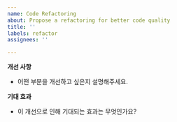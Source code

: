 ```yaml
---
name: Code Refactoring
about: Propose a refactoring for better code quality
title: ''
labels: refactor
assignees: ''

---
```


**개선 사항**
- 어떤 부분을 개선하고 싶은지 설명해주세요.

**기대 효과**
- 이 개선으로 인해 기대되는 효과는 무엇인가요?
